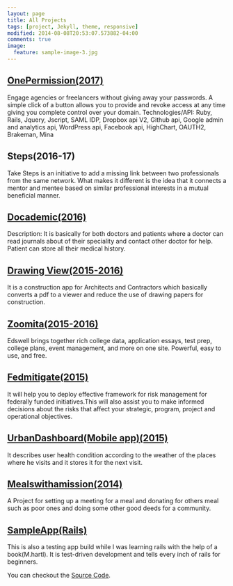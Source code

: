 ```yaml
---
layout: page
title: All Projects
tags: [project, Jekyll, theme, responsive]
modified: 2014-08-08T20:53:07.573882-04:00
comments: true
image:
  feature: sample-image-3.jpg
---
```


## [OnePermission(2017)](https://onepermission.com)

Engage agencies or freelancers without giving away your passwords. A simple click of a button allows you to provide and revoke access at any time giving you complete control over your domain.
Technologies/API: Ruby, Rails, Jquery, Jscript, SAML IDP, Dropbox api V2, Github api, Google admin and analytics api, WordPress api, Facebook api, HighChart, OAUTH2, Brakeman, Mina

## Steps(2016-17)

Take Steps is an initiative to add a missing link between two professionals from the same network. What makes it different is the idea that it connects a mentor and mentee based on similar professional interests in a mutual beneficial manner.

## [Docademic(2016)](https://docademic.com/)

Description: It is basically for both doctors and patients where a doctor can read journals about of their speciality and contact other doctor for help. Patient can store all their medical history.

## [Drawing View(2015-2016)](http://drawingview.com/)

It is a construction app for Architects and Contractors which basically converts a pdf to a viewer and reduce the use of drawing papers for construction.

## [Zoomita(2015-2016)](https://www.edswell.com/)

Edswell brings together rich college data, application essays, test prep, college plans, event management, and more on one site. Powerful, easy to use, and free.

## [Fedmitigate(2015)](https://fedmitigate.com/)

It will help you to deploy effective framework for risk management for federally funded initiatives.This will also assist you to make informed decisions about the risks that affect your strategic, program, project and operational objectives. 

## [UrbanDashboard(Mobile app)(2015)](http://urbandashboard.com/)

It describes user health condition according to the  weather of the places where he visits and it stores it for the next visit. 

## [Mealswithamission(2014)](http://mealswithamission.org/)

A Project for setting up a meeting for a meal and donating for others meal such as poor ones and doing some other good deeds for a community.

## [SampleApp(Rails)](http://tweetin.herokuapp.com/)

This is also a testing app build while I was learning rails with the help of a book(M.hartl). It is test-driven development and tells every inch of rails for beginners.

You can checkout the [Source Code](https://github.com/nitanshu/sample_app).



